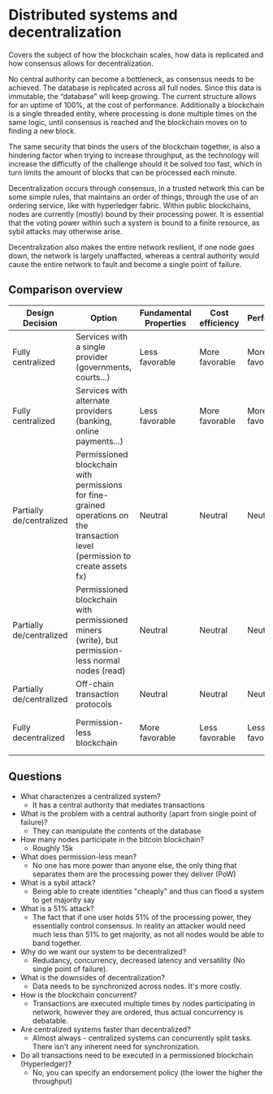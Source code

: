 # Distributed systems and decentralization

Covers the subject of how the blockchain scales, how data is replicated and how consensus allows for decentralization. 

No central authority can become a bottleneck, as consensus needs to be achieved. The database is replicated across all full nodes. Since this data is immutable, the “database” will keep growing. The current structure allows for an uptime of 100%, at the cost of performance. Additionally a blockchain is a single threaded entity, where processing is done multiple times on the same logic, until consensus is reached and the blockchain moves on to finding a new block.

The same security that binds the users of the blockchain together, is also a hindering factor when trying to increase throughput, as the technology will increase the difficulty of the challenge should it be solved too fast, which in turn limits the amount of blocks that can be processed each minute.

Decentralization occurs through consensus, in a trusted network this can be some simple rules, that maintains an order of things, through the use of an ordering service, like with hyperledger fabric. Within public blockchains, nodes are currently (mostly) bound by their processing power. It is essential that the voting power within such a system is bound to a finite resource, as sybil attacks may otherwise arise.

Decentralization also makes the entire network resilient, if one node goes down, the network is largely unaffacted, whereas a central authority would cause the entire network to fault and become a single point of failure.

## Comparison overview

| Design Decision          | Option                                                                                                                         | Fundamental Properties | Cost efficiency | Performance    | Failure points                 |
|--------------------------|--------------------------------------------------------------------------------------------------------------------------------|------------------------|-----------------|----------------|--------------------------------|
| Fully centralized        | Services with a single provider (governments, courts...)                                                                       | Less favorable         | More favorable  | More favorable | 1                              |
| Fully centralized        | Services with alternate providers (banking, online payments...)                                                                | Less favorable         | More favorable  | More favorable | 1                              |
| Partially de/centralized | Permissioned blockchain with permissions for fine-grained operations on the transaction level (permission to create assets fx) | Neutral                | Neutral         | Neutral        | *                              |
| Partially de/centralized | Permissioned blockchain with permissioned miners (write), but permission-less normal nodes (read)                              | Neutral                | Neutral         | Neutral        | *                              |
| Partially de/centralized | Off-chain transaction protocols                                                                                                | Neutral                | Neutral         | Neutral        | *                              |
| Fully decentralized      | Permission-less blockchain                                                                                                     | More favorable         | Less favorable  | Less favorable | Majority (nodes, power, stake) |

## Questions

- What characterizes a centralized system?
  - It has a central authority that mediates transactions
- What is the problem with a central authority (apart from single point of failure)?
  - They can manipulate the contents of the database
- How many nodes participate in the bitcoin blockchain?
  - Roughly 15k
- What does permission-less mean?
  - No one has more power than anyone else, the only thing that separates them are the processing power they deliver (PoW)
- What is a sybil attack?
  - Being able to create identities "cheaply" and thus can flood a system to get majority say
- What is a 51% attack?
  - The fact that if one user holds 51% of the processing power, they essentially control consensus. In reality an attacker would need much less than 51% to get majority, as not all nodes would be able to band together.
- Why do we want our system to be decentralized?
  - Redudancy, concurrency, decreased latency and versatility (No single point of failure).
- What is the downsides of decentralization?
  - Data needs to be synchronized across nodes. It's more costly.
- How is the blockchain concurrent?
  - Transactions are executed multiple times by nodes participating in network, however they are ordered, thus actual concurrency is debatable.
- Are centralized systems faster than decentralized?
  - Almost always - centralized systems can concurrently split tasks. There isn't any inherent need for synchronization.
- Do all transactions need to be executed in a permissioned blockchain (Hyperledger)?
  - No, you can specify an endorsement policy (the lower the higher the throughput)